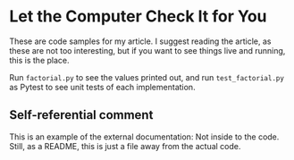 # Let the Computer Check It for You

These are code samples for my article. I suggest reading the article, as these are not too interesting, but if you 
want to see things live and running, this is the place.

Run `factorial.py` to see the values printed out, and run `test_factorial.py` as Pytest to see unit tests of each implementation.

## Self-referential comment

This is an example of the external documentation: Not inside to the code. 
Still, as a README, this is just a file away from the actual code.
